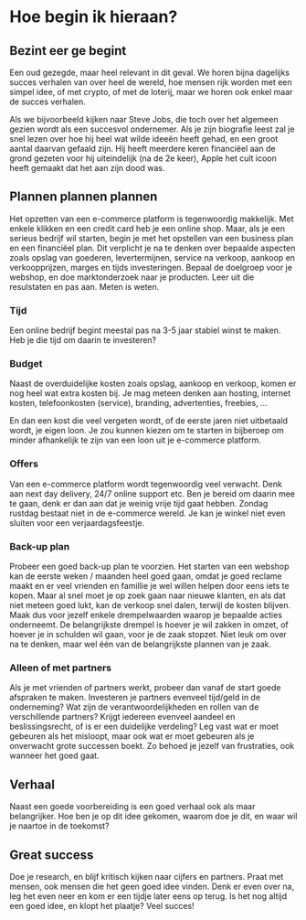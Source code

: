 # Hoe begin ik hieraan?

## Bezint eer ge begint

Een oud gezegde, maar heel relevant in dit geval. We horen bijna dagelijks succes verhalen van over heel de wereld, hoe mensen rijk worden met een simpel idee, of met crypto, of met de loterij, maar we horen ook enkel maar de succes verhalen.

Als we bijvoorbeeld kijken naar Steve Jobs, die toch over het algemeen gezien wordt  als een succesvol ondernemer. Als je zijn biografie leest zal je snel lezen over hoe hij heel wat wilde ideeën heeft gehad, en een groot aantal daarvan gefaald zijn. Hij heeft meerdere keren financiëel aan de grond gezeten voor hij uiteindelijk \(na de 2e keer\), Apple het cult icoon heeft gemaakt dat het aan zijn dood was.

## Plannen plannen plannen

Het opzetten van een e-commerce platform is tegenwoordig makkelijk. Met enkele klikken en een credit card heb je een online shop. Maar, als je een serieus bedrijf wil starten, begin je met het opstellen van een business plan en een financiëel plan. Dit verplicht je na te denken over bepaalde aspecten zoals opslag van goederen, levertermijnen, service na verkoop, aankoop en verkoopprijzen, marges en tijds investeringen. Bepaal de doelgroep voor je webshop, en doe marktonderzoek naar je producten. Leer uit die resulstaten en pas aan. Meten is weten.

### Tijd

Een online bedrijf begint meestal pas na 3-5 jaar stabiel winst te maken. Heb je die tijd om daarin te investeren?

### Budget

Naast de overduidelijke kosten zoals opslag, aankoop en verkoop, komen er nog heel wat extra kosten bij. Je mag meteen denken aan hosting, internet kosten, telefoonkosten \(service\), branding, advertenties, freebies, …

En dan een kost die veel vergeten wordt, of de eerste jaren niet uitbetaald wordt, je eigen loon. Je zou kunnen kiezen om te starten in bijberoep om minder afhankelijk te zijn van een loon uit je e-commerce platform.

### Offers

Van een e-commerce platform wordt tegenwoordig veel verwacht. Denk aan next day delivery, 24/7 online support etc. Ben je bereid om daarin mee te gaan, denk er dan aan dat je weinig vrije tijd gaat hebben. Zondag rustdag bestaat niet in de e-commerce wereld. Je kan je winkel niet even sluiten voor een verjaardagsfeestje.

### Back-up plan

Probeer een goed back-up plan te voorzien. Het starten van een webshop kan de eerste weken / maanden heel goed gaan, omdat je goed reclame maakt en er veel vrienden en famillie je wel willen helpen door eens iets te kopen. Maar al snel moet je op zoek gaan naar nieuwe klanten, en als dat niet meteen goed lukt, kan de verkoop snel dalen, terwijl de kosten blijven. Maak dus voor jezelf enkele drempelwaarden waarop je bepaalde acties onderneemt. De belangrijkste drempel is hoever je wil zakken in omzet, of hoever je in schulden wil gaan, voor je de zaak stopzet. Niet leuk om over na te denken, maar wel één van de belangrijkste plannen van je zaak.

### Alleen of met partners

Als je met vrienden of partners werkt, probeer dan vanaf de start goede afspraken te maken. Investeren je partners evenveel tijd/geld in de onderneming? Wat zijn de verantwoordelijkheden en rollen van de verschillende partners? Krijgt iedereen evenveel aandeel en beslissingsrecht, of is er een duidelijke verdeling? Leg vast wat er moet gebeuren als het misloopt, maar ook wat er moet gebeuren als je onverwacht grote successen boekt. Zo behoed je jezelf van frustraties, ook wanneer het goed gaat.

## Verhaal

Naast een goede voorbereiding is een goed verhaal ook als maar belangrijker. Hoe ben je op dit idee gekomen, waarom doe je dit, en waar wil je naartoe in de toekomst?

## Great success

Doe je research, en blijf kritisch kijken naar cijfers en partners. Praat met mensen, ook mensen die het geen goed idee vinden. Denk er even over na, leg het even neer en kom er een tijdje later eens op terug. Is het nog altijd een goed idee, en klopt het plaatje? Veel succes!

